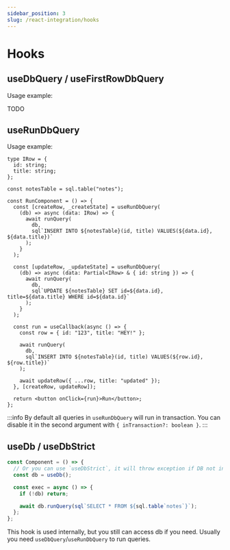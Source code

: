 ```yaml
---
sidebar_position: 3
slug: /react-integration/hooks
---
```


# Hooks

## useDbQuery / useFirstRowDbQuery

Usage example:

TODO

## useRunDbQuery

Usage example:

```tsx
type IRow = {
  id: string;
  title: string;
};

const notesTable = sql.table("notes");

const RunComponent = () => {
  const [createRow, _createState] = useRunDbQuery(
    (db) => async (data: IRow) => {
      await runQuery(
        db,
        sql`INSERT INTO ${notesTable}(id, title) VALUES(${data.id}, ${data.title})`
      );
    }
  );

  const [updateRow, _updateState] = useRunDbQuery(
    (db) => async (data: Partial<IRow> & { id: string }) => {
      await runQuery(
        db,
        sql`UPDATE ${notesTable} SET id=${data.id}, title=${data.title} WHERE id=${data.id}`
      );
    }
  );

  const run = useCallback(async () => {
    const row = { id: "123", title: "HEY!" };

    await runQuery(
      db,
      sql`INSERT INTO ${notesTable}(id, title) VALUES(${row.id}, ${row.title})`
    );

    await updateRow({ ...row, title: "updated" });
  }, [createRow, updateRow]);

  return <button onClick={run}>Run</button>;
};
```

:::info
By default all queries in `useRunDbQuery` will run in transaction. You can disable it in the second argument with `{ inTransaction?: boolean }`.
:::

## useDb / useDbStrict

```typescript
const Component = () => {
  // Or you can use `useDbStrict`, it will throw exception if DB not initialized
  const db = useDb();

  const exec = async () => {
    if (!db) return;

    await db.runQuery(sql`SELECT * FROM ${sql.table`notes`}`);
  };
};
```

This hook is used internally, but you still can access db
if you need. Usually you need `useDbQuery`/`useRunDbQuery` to run queries.

